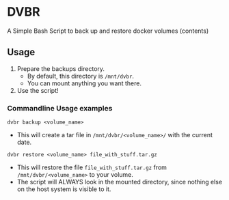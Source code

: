 # DVBR

A Simple Bash Script to back up and restore docker volumes (contents)

## Usage

1. Prepare the backups directory.
   - By default, this directory is `/mnt/dvbr`.
   - You can mount anything you want there.
2. Use the script!

### Commandline Usage examples

`dvbr backup <volume_name>`  
- This will create a tar file in `/mnt/dvbr/<volume_name>/` with the current date.
  
`dvbr restore <volume_name> file_with_stuff.tar.gz`
- This will restore the file `file_with_stuff.tar.gz` from `/mnt/dvbr/<volume_name>` to your volume.
- The script will ALWAYS look in the mounted directory, since nothing else on the host system is visible to it.
